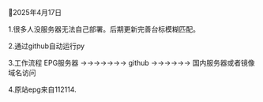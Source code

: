 


🍔2025年4月17日 

1.很多人没服务器无法自己部署。后期更新完善台标模糊匹配。

2.通过github自动运行py

3.工作流程  EPG服务器 →→→→→→→ github →→→→→→  国内服务器或者镜像域名访问


4.原站epg来自112114.
                                  
